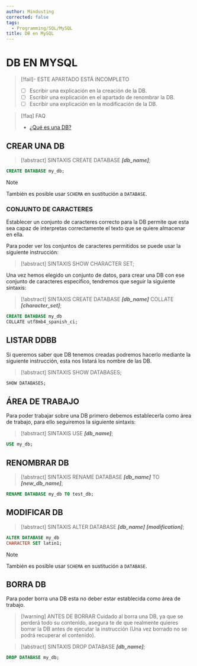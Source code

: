```yaml
---
author: Mindusting
corrected: false
tags:
  - Programming/SQL/MySQL
title: DB en MySQL
---
```


# DB EN MYSQL

> [!fail]- ESTE APARTADO ESTÁ INCOMPLETO
> - [ ] Escribir una explicación en la creación de la DB.
> - [ ] Escribir una explicación en el apartado de renombrar la DB.
> - [ ] Escribir una explicación en la modificación de la DB.

> [!faq] FAQ
> - [¿Qué es una DB?](../sql_db.md)

## CREAR UNA DB

> [!abstract] SINTAXIS
> CREATE DATABASE ***\[db\_name\]***;

```sql
CREATE DATABASE my_db;
```

> [!note]
> También es posible usar `SCHEMA` en sustitución a `DATABASE`.

### CONJUNTO DE CARACTERES

Establecer un conjunto de caracteres correcto para la DB permite que esta sea capaz de interpretas correctamente el texto que se quiere almacenar en ella.

Para poder ver los conjuntos de caracteres permitidos se puede usar la siguiente instrucción:

> [!abstract] SINTAXIS
> SHOW CHARACTER SET;

Una vez hemos elegido un conjunto de datos, para crear una DB con ese conjunto de caracteres específico, tendremos que seguir la siguiente sintaxis:

> [!abstract] SINTAXIS
> CREATE DATABASE ***\[db\_name\]***
> COLLATE ***\[character_set\]***;

```sql
CREATE DATABASE my_db
COLLATE utf8mb4_spanish_ci;
```

## LISTAR DDBB

Si queremos saber que DB tenemos creadas podremos hacerlo mediante la siguiente instrucción, esta nos listará los nombre de las DB.

> [!abstract] SINTAXIS
> SHOW DATABASES;

```sql
SHOW DATABASES;
```

## ÁREA DE TRABAJO

Para poder trabajar sobre una DB primero debemos establecerla como área de trabajo, para ello seguiremos la siguiente sintaxis:

> [!abstract] SINTAXIS
> USE ***\[db_name]***;

```sql
USE my_db;
```

## RENOMBRAR DB

> [!abstract] SINTAXIS
> RENAME DATABASE ***\[db\_name\]*** TO ***\[new\_db\_name\]***;

```sql
RENAME DATABASE my_db TO test_db;
```

## MODIFICAR DB

> [!abstract] SINTAXIS
> ALTER DATABASE ***\[db\_name\]***
> ***\[modification\]***;

```sql
ALTER DATABASE my_db
CHARACTER SET latin1;
```

> [!note]
> También es posible usar `SCHEMA` en sustitución a `DATABASE`.

## BORRA DB

Para poder borra una DB esta no deber estar establecida como área de trabajo.

> [!warning] ANTES DE BORRAR
> Cuidado al borra una DB, ya que se perderá todo su contenido, asegura te de que realmente quieres borrar la DB antes de ejecutar la instrucción (Una vez borrado no se podrá recuperar el contenido).

> [!abstract] SINTAXIS
> DROP DATABASE ***\[db\_name\]***;

```sql
DROP DATABASE my_db;
```
